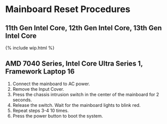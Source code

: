 ---
---
# Mainboard Reset Procedures
## 11th Gen Intel Core, 12th Gen Intel Core, 13th Gen Intel Core
{% include wip.html %}

## AMD 7040 Series, Intel Core Ultra Series 1, Framework Laptop 16
1. Connect the mainboard to AC power.
2. Remove the Input Cover.
3. Press the chassis intrusion switch in the center of the mainboard for 2 seconds.
4. Release the switch. Wait for the mainboard lights to blink red.
5. Repeat steps 3-4 10 times.
6. Press the power button to boot the system.